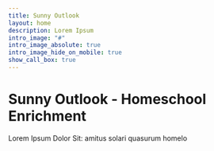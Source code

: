 ```yaml
---
title: Sunny Outlook
layout: home
description: Lorem Ipsum
intro_image: "#"
intro_image_absolute: true
intro_image_hide_on_mobile: true
show_call_box: true
---
```


# Sunny Outlook - Homeschool Enrichment

Lorem Ipsum Dolor Sit: amitus solari quasurum homelo
